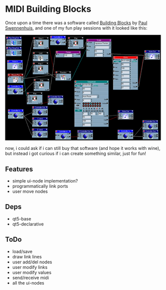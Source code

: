 # MIDI Building Blocks

Once upon a time there was a software called [Building Blocks](https://web.archive.org/web/20051102002557/http://www.midiworld.org/users/aureality/products/buildingblocks/buildingblocks.html) by [Paul Swennenhuis](https://soundcloud.com/aureality-1), and one of my fun play sessions with it looked like this:

![bb](bb.gif?raw=true)

now, i could ask if i can still buy that software (and hope it works with wine), but instead i got curious if i can create something similar, just for fun!

## Features

- simple ui-node implementation?
- programmatically link ports
- user move nodes

## Deps

- qt5-base
- qt5-declarative

## ToDo

- load/save
- draw link lines
- user add/del nodes
- user modify links
- user modify values
- send/receive midi
- all the ui-nodes

